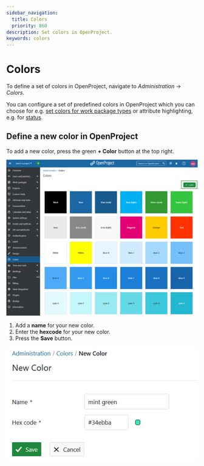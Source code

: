 ```yaml
---
sidebar_navigation:
  title: Colors
  priority: 860
description: Set colors in OpenProject.
keywords: colors
---
```

# Colors

To define a set of colors in OpenProject, navigate to *Administration* -> *Colors*.

You can configure a set of predefined colors in OpenProject which you can choose for e.g. [set colors for work package types](../manage-work-packages/work-package-types/) or attribute highlighting, e.g. for [status](../manage-work-packages/work-package-status/).

## Define a new color in OpenProject

To add a new color, press the green **+ Color** button at the top right.

![Colors in OpenProject administration](openproject_system_admin_guide_colors.png)

1. Add a **name** for your new color.
2. Enter the **hexcode** for your new color.
3. Press the **Save** button.

![Define a new color in OpenProject administration](openproject_system_admin_guide_colors_new.png)
